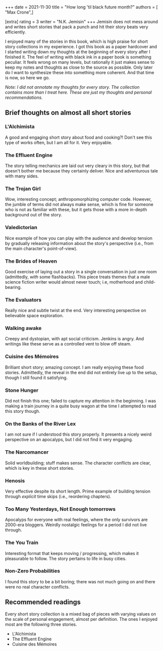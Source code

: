 +++
date = 2021-11-30
title = "How long 'til black future month?"
authors = [ "Max Crone",]

[extra]
rating = 3
writer = "N.K. Jemisin"
+++
Jemisin does not mess around and writes short stories that pack a punch and hit their story beats very efficiently.
<!-- more -->
I enjoyed many of the stories in this book, which is high praise for short story collections in my experience. I got this book as a paper hardcover and I started writing down my thoughts at the beginning of every story after I finished it. The feel of writing with black ink in a paper book is something peculiar. It feels wrong on many levels, but rationally it just makes sense to keep my notes and thoughts as close to the source as possible. Only later do I want to synthesize these into something more coherent. And that time is now, so here we go.

*Note: I did not annotate my thoughts for every story. The collection contains more than I treat here. These are just my thoughts and personal recommendations.*

## Brief thoughts on almost all short stories

### L'Alchimista

A good and engaging short story about food and cooking?! Don't see this type of works often, but I am all for it. Very enjoyable.

### The Effluent Engine

The story telling mechanics are laid out very cleary in this story, but that doesn't bother me because they certainly deliver. Nice and adventurous tale with many sides.

### The Trojan Girl

Wow, interesting concept; anthropomorphizing computer code. However, the jumble of terms did not always make sense, which is fine for someone who is not as familiar with these, but it gets those with a more in-depth background out of the story.

### Valedictorian

Nice example of how you can play with the audience and develop tension by gradually releasing information about the story's perspective (i.e., from the main character's point-of-view).

### The Brides of Heaven

Good exercise of laying out a story in a single conversation in just one room (admittedly, *with* some flashbacks). This piece treats themes that a male science fiction writer would almost never touch; i.e, motherhood and child-bearing.

### The Evaluators

Really nice and subtle twist at the end. Very interesting perspective on believable space exploration.

### Walking awake

Creepy and dystopian, with apt social criticism. Jenkins is angry. And writings like these serve as a controlled vent to blow off steam.

### Cuisine des Mémoires

Brilliant short story; amazing concept. I am really enjoying these food stories. Admittedly, the reveal in the end did not entirely live up to the setup, though I still found it satisfying.

### Stone Hunger

Did not finish this one; failed to capture my attention in the beginning. I was making a train journey in a quite busy wagon at the time I attempted to read this story though.

### On the Banks of the River Lex

I am not sure if I understood this story properly. It presents a nicely weird perspective on an apocalyps, but I did not find it very engaging.

### The Narcomancer

Solid worldbuilding; stuff makes sense. The character conflicts are clear, which is key in these short stories.

### Henosis

Very effective despite its short length. Prime example of building tension through *explicit* time skips (i.e., reordering chapters).

### Too Many Yesterdays, Not Enough tomorrows

Apocalyps for everyone with real feelings, where the only survivors are 2000-era bloggers. Weirdly nostalgic feelings for a period I did not live through.

### The You Train

Interesting format that keeps moving / progressing, which makes it pleasurable to follow. The story pertains to life in busy cities.

### Non-Zero Probabilities

I found this story to be a bit boring; there was not much going on and there were no real character conflicts.

## Recommended readings

Every short story collection is a mixed bag of pieces with varying values on the scale of personal engagement, almost per definition. The ones I enjoyed most are the following three stories.

- L'Alchimista
- The Effluent Engine
- Cuisine des Mémoires
